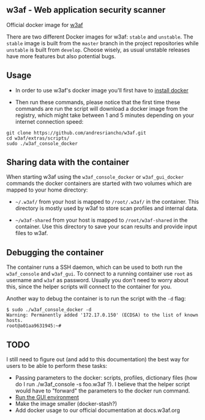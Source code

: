 ## w3af - Web application security scanner
Official docker image for [w3af](http://w3af.org/)

There are two different Docker images for w3af: `stable` and `unstable`. The
`stable` image is built from the `master` branch in the project repositories while
`unstable` is built from `develop`. Choose wisely, as usual unstable releases have
more features but also potential bugs.

## Usage

 * In order to use w3af's docker image you'll first have to
 [install docker](http://docs.docker.com/installation/)
 
 * Then run these commands, please notice that the first time these commands are
 run the script will download a docker image from the registry, which might take
 between 1 and 5 minutes depending on your internet connection speed:

```
git clone https://github.com/andresriancho/w3af.git
cd w3af/extras/scripts/
sudo ./w3af_console_docker
```

## Sharing data with the container

When starting w3af using the `w3af_console_docker` or `w3af_gui_docker` commands
the docker containers are started with two volumes which are mapped to your
home directory:

 * `~/.w3af/` from your host is mapped to `/root/.w3af/` in the container.
 This directory is mostly used by w3af to store scan profiles and internal data.
 
 * `~/w3af-shared` from your host is mapped to `/root/w3af-shared` in the container.
 Use this directory to save your scan results and provide input files to w3af.

## Debugging the container

The container runs a SSH daemon, which can be used to both run the `w3af_console`
and `w3af_gui`. To connect to a running container use `root` as username and
`w3af` as password. Usually you don't need to worry about this, since the helper
scripts will connect to the container for you.

Another way to debug the container is to run the script with the `-d` flag: 
```
$ sudo ./w3af_console_docker -d
Warning: Permanently added '172.17.0.150' (ECDSA) to the list of known hosts.
root@a01aa9631945:~# 
```

## TODO

I still need to figure out (and add to this documentation) the best way for
users to be able to perform these tasks:
 
 * Passing parameters to the docker: scripts, profiles, dictionary files
   (how do I run ./w3af_console -s foo.w3af ?). I believe that the helper script
   would have to "forward" the parameters to the docker run command.
 * [Run the GUI environment](http://stackoverflow.com/questions/16296753/can-you-run-gui-apps-in-a-docker)
 * Make the image smaller (docker-stash?)
 * Add docker usage to our official documentation at docs.w3af.org

